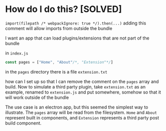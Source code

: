 # How do I do this? [SOLVED]

`import(filepath /* webpackIgnore: true */).then(...)` adding this comment will allow imports from outside the bundle

I want an app that can load plugins/extensions that are not part of the bundle

in `index.js`

```javascript
const pages = ["Home", "About"/*, "Extension"*/]
```

in the `pages` directory there is a file `extension.txt`

how can I set up so that I can remove the comment on the `pages` array and build.  Now to simulate a third party plugin, take `extension.txt` as an example, renamed to `extension.js` and put somewhere, somehow so that it will work outside of the bundle

The use case is an electron app, but this seemed the simplest way to illustrate.  The `pages` array will be read from the filesystem.  `Home` and `About` represent built in components, and `Extension` represents a third party post build component.